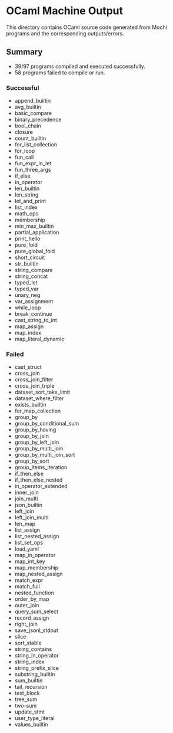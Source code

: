 # OCaml Machine Output

This directory contains OCaml source code generated from Mochi programs and the corresponding outputs/errors.

## Summary

- 39/97 programs compiled and executed successfully.
- 58 programs failed to compile or run.

### Successful
- append_builtin
- avg_builtin
- basic_compare
- binary_precedence
- bool_chain
- closure
- count_builtin
- for_list_collection
- for_loop
- fun_call
- fun_expr_in_let
- fun_three_args
- if_else
- in_operator
- len_builtin
- len_string
- let_and_print
- list_index
- math_ops
- membership
- min_max_builtin
- partial_application
- print_hello
- pure_fold
- pure_global_fold
- short_circuit
- str_builtin
- string_compare
- string_concat
- typed_let
- typed_var
- unary_neg
- var_assignment
- while_loop
- break_continue
- cast_string_to_int
- map_assign
- map_index
- map_literal_dynamic

### Failed
- cast_struct
- cross_join
- cross_join_filter
- cross_join_triple
- dataset_sort_take_limit
- dataset_where_filter
- exists_builtin
- for_map_collection
- group_by
- group_by_conditional_sum
- group_by_having
- group_by_join
- group_by_left_join
- group_by_multi_join
- group_by_multi_join_sort
- group_by_sort
- group_items_iteration
- if_then_else
- if_then_else_nested
- in_operator_extended
- inner_join
- join_multi
- json_builtin
- left_join
- left_join_multi
- len_map
- list_assign
- list_nested_assign
- list_set_ops
- load_yaml
- map_in_operator
- map_int_key
- map_membership
- map_nested_assign
- match_expr
- match_full
- nested_function
- order_by_map
- outer_join
- query_sum_select
- record_assign
- right_join
- save_jsonl_stdout
- slice
- sort_stable
- string_contains
- string_in_operator
- string_index
- string_prefix_slice
- substring_builtin
- sum_builtin
- tail_recursion
- test_block
- tree_sum
- two-sum
- update_stmt
- user_type_literal
- values_builtin
